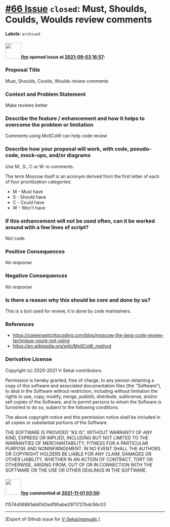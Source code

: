 # [\#66 Issue](https://github.com/V-Sekai/manuals/issues/66) `closed`: Must, Shoulds, Coulds, Woulds review comments
**Labels**: `archived`


#### <img src="https://avatars.githubusercontent.com/u/32321?u=c2e06a3d2b49a467aa907e54aa259516440267cc&v=4" width="50">[fire](https://github.com/fire) opened issue at [2021-09-03 16:57](https://github.com/V-Sekai/manuals/issues/66):

### Proposal Title

Must, Shoulds, Coulds, Woulds review comments

### Context and Problem Statement

Make reviews better

### Describe the feature / enhancement and how it helps to overcome the problem or limitation

Comments using MoSCoW can help code review

### Describe how your proposal will work, with code, pseudo-code, mock-ups, and/or diagrams

Use M:, S:, C or W: in comments.

<Wikipedia> The term Moscow itself is an acronym derived from the first letter of each of four prioritization categories: 

* M - Must have 
* S - Should have
* C - Could have
* W - Won't have 

### If this enhancement will not be used often, can it be worked around with a few lines of script?

Not code.

### Positive Consequences

_No response_

### Negative Consequences

_No response_

### Is there a reason why this should be core and done by us?

This is a tool used for review, it is done by code maintainers.

### References

- https://careerswitchtocoding.com/blog/moscow-the-best-code-review-technique-youre-not-using
- https://en.wikipedia.org/wiki/MoSCoW_method

### Derivative License

Copyright (c) 2020-2021 V-Sekai contributors.

Permission is hereby granted, free of charge, to any person obtaining a copy
of this software and associated documentation files (the "Software"), to deal
in the Software without restriction, including without limitation the rights
to use, copy, modify, merge, publish, distribute, sublicense, and/or sell
copies of the Software, and to permit persons to whom the Software is
furnished to do so, subject to the following conditions:

The above copyright notice and this permission notice shall be included in all
copies or substantial portions of the Software.

THE SOFTWARE IS PROVIDED "AS IS", WITHOUT WARRANTY OF ANY KIND, EXPRESS OR
IMPLIED, INCLUDING BUT NOT LIMITED TO THE WARRANTIES OF MERCHANTABILITY,
FITNESS FOR A PARTICULAR PURPOSE AND NONINFRINGEMENT. IN NO EVENT SHALL THE
AUTHORS OR COPYRIGHT HOLDERS BE LIABLE FOR ANY CLAIM, DAMAGES OR OTHER
LIABILITY, WHETHER IN AN ACTION OF CONTRACT, TORT OR OTHERWISE, ARISING FROM,
OUT OF OR IN CONNECTION WITH THE SOFTWARE OR THE USE OR OTHER DEALINGS IN THE
SOFTWARE.


#### <img src="https://avatars.githubusercontent.com/u/32321?u=c2e06a3d2b49a467aa907e54aa259516440267cc&v=4" width="50">[fire](https://github.com/fire) commented at [2021-11-01 03:50](https://github.com/V-Sekai/manuals/issues/66#issuecomment-955903819):

f1574d06861ab61d2edf95abe2971727bdc56c03


-------------------------------------------------------------------------------



[Export of Github issue for [V-Sekai/manuals](https://github.com/V-Sekai/manuals).]
